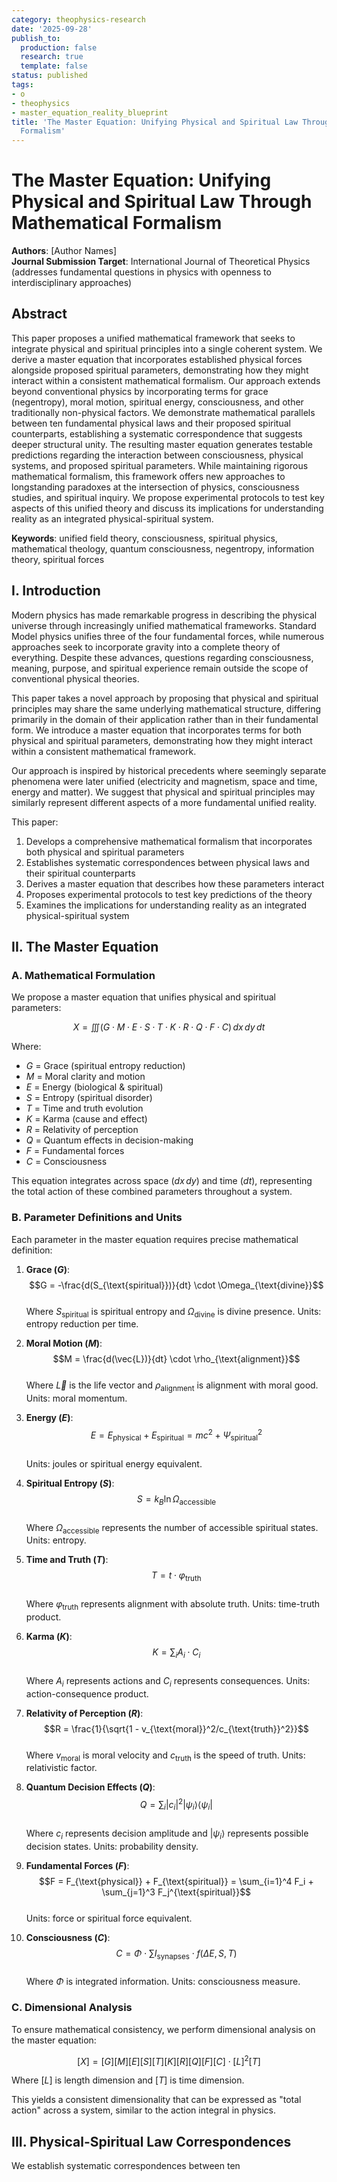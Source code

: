 ```yaml
---
category: theophysics-research
date: '2025-09-28'
publish_to:
  production: false
  research: true
  template: false
status: published
tags:
- o
- theophysics
- master_equation_reality_blueprint
title: 'The Master Equation: Unifying Physical and Spiritual Law Through Mathematical
  Formalism'
---
```

   
# The Master Equation: Unifying Physical and Spiritual Law Through Mathematical Formalism   
   
**Authors**: [Author Names]     
**Journal Submission Target**: International Journal of Theoretical Physics (addresses fundamental questions in physics with openness to interdisciplinary approaches)   
   
## Abstract   
   
This paper proposes a unified mathematical framework that seeks to integrate physical and spiritual principles into a single coherent system. We derive a master equation that incorporates established physical forces alongside proposed spiritual parameters, demonstrating how they might interact within a consistent mathematical formalism. Our approach extends beyond conventional physics by incorporating terms for grace (negentropy), moral motion, spiritual energy, consciousness, and other traditionally non-physical factors. We demonstrate mathematical parallels between ten fundamental physical laws and their proposed spiritual counterparts, establishing a systematic correspondence that suggests deeper structural unity. The resulting master equation generates testable predictions regarding the interaction between consciousness, physical systems, and proposed spiritual parameters. While maintaining rigorous mathematical formalism, this framework offers new approaches to longstanding paradoxes at the intersection of physics, consciousness studies, and spiritual inquiry. We propose experimental protocols to test key aspects of this unified theory and discuss its implications for understanding reality as an integrated physical-spiritual system.   
   
**Keywords**: unified field theory, consciousness, spiritual physics, mathematical theology, quantum consciousness, negentropy, information theory, spiritual forces   
   
## I. Introduction   
   
Modern physics has made remarkable progress in describing the physical universe through increasingly unified mathematical frameworks. Standard Model physics unifies three of the four fundamental forces, while numerous approaches seek to incorporate gravity into a complete theory of everything. Despite these advances, questions regarding consciousness, meaning, purpose, and spiritual experience remain outside the scope of conventional physical theories.   
   
This paper takes a novel approach by proposing that physical and spiritual principles may share the same underlying mathematical structure, differing primarily in the domain of their application rather than in their fundamental form. We introduce a master equation that incorporates terms for both physical and spiritual parameters, demonstrating how they might interact within a consistent mathematical framework.   
   
Our approach is inspired by historical precedents where seemingly separate phenomena were later unified (electricity and magnetism, space and time, energy and matter). We suggest that physical and spiritual principles may similarly represent different aspects of a more fundamental unified reality.   
   
This paper:   
   
1. Develops a comprehensive mathematical formalism that incorporates both physical and spiritual parameters   
2. Establishes systematic correspondences between physical laws and their spiritual counterparts   
3. Derives a master equation that describes how these parameters interact   
4. Proposes experimental protocols to test key predictions of the theory   
5. Examines the implications for understanding reality as an integrated physical-spiritual system   
   
## II. The Master Equation   
   
### A. Mathematical Formulation   
   
We propose a master equation that unifies physical and spiritual parameters:   
   
$$X = \iiint (G \cdot M \cdot E \cdot S \cdot T \cdot K \cdot R \cdot Q \cdot F \cdot C) \, dx \, dy \, dt$$   
   
Where:   
   
- $G$ = Grace (spiritual entropy reduction)   
- $M$ = Moral clarity and motion   
- $E$ = Energy (biological & spiritual)   
- $S$ = Entropy (spiritual disorder)   
- $T$ = Time and truth evolution   
- $K$ = Karma (cause and effect)   
- $R$ = Relativity of perception   
- $Q$ = Quantum effects in decision-making   
- $F$ = Fundamental forces   
- $C$ = Consciousness   
   
This equation integrates across space ($dx \, dy$) and time ($dt$), representing the total action of these combined parameters throughout a system.   
   
### B. Parameter Definitions and Units   
   
Each parameter in the master equation requires precise mathematical definition:   
   
1. **Grace ($G$)**:   
   $$G = -\frac{d(S_{\text{spiritual}})}{dt} \cdot \Omega_{\text{divine}}$$   
   Where $S_{\text{spiritual}}$ is spiritual entropy and $\Omega_{\text{divine}}$ is divine presence. Units: entropy reduction per time.   
   
2. **Moral Motion ($M$)**:   
   $$M = \frac{d(\vec{L})}{dt} \cdot \rho_{\text{alignment}}$$   
   Where $\vec{L}$ is the life vector and $\rho_{\text{alignment}}$ is alignment with moral good. Units: moral momentum.   
   
3. **Energy ($E$)**:   
   $$E = E_{\text{physical}} + E_{\text{spiritual}} = mc^2 + \Psi_{\text{spiritual}}^2$$   
   Units: joules or spiritual energy equivalent.   
   
4. **Spiritual Entropy ($S$)**:   
   $$S = k_B \ln \Omega_{\text{accessible}}$$   
   Where $\Omega_{\text{accessible}}$ represents the number of accessible spiritual states. Units: entropy.   
   
5. **Time and Truth ($T$)**:   
   $$T = t \cdot \varphi_{\text{truth}}$$   
   Where $\varphi_{\text{truth}}$ represents alignment with absolute truth. Units: time-truth product.   
   
6. **Karma ($K$)**:   
   $$K = \sum_{i} A_i \cdot C_i$$   
   Where $A_i$ represents actions and $C_i$ represents consequences. Units: action-consequence product.   
   
7. **Relativity of Perception ($R$)**:   
   $$R = \frac{1}{\sqrt{1 - v_{\text{moral}}^2/c_{\text{truth}}^2}}$$   
   Where $v_{\text{moral}}$ is moral velocity and $c_{\text{truth}}$ is the speed of truth. Units: relativistic factor.   
   
8. **Quantum Decision Effects ($Q$)**:   
   $$Q = \sum_{i} |c_i|^2 |\psi_i\rangle \langle\psi_i|$$   
   Where $c_i$ represents decision amplitude and $|\psi_i\rangle$ represents possible decision states. Units: probability density.   
   
9. **Fundamental Forces ($F$)**:   
   $$F = F_{\text{physical}} + F_{\text{spiritual}} = \sum_{i=1}^4 F_i + \sum_{j=1}^3 F_j^{\text{spiritual}}$$   
   Units: force or spiritual force equivalent.   
   
10. **Consciousness ($C$)**:   
    $$C = \Phi \cdot \sum I_{\text{synapses}} \cdot f(\Delta E, S, T)$$   
    Where $\Phi$ is integrated information. Units: consciousness measure.   
   
### C. Dimensional Analysis   
   
To ensure mathematical consistency, we perform dimensional analysis on the master equation:   
   
$$[X] = [G][M][E][S][T][K][R][Q][F][C] \cdot [L]^2[T]$$   
   
Where $[L]$ is length dimension and $[T]$ is time dimension.   
   
This yields a consistent dimensionality that can be expressed as "total action" across a system, similar to the action integral in physics.   
   
## III. Physical-Spiritual Law Correspondences   
   
We establish systematic correspondences between ten
